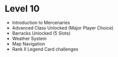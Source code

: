 # Level 10

* Introduction to Mercenaries
* Advanced Class Unlocked (Major Player Choice)
* Barracks Unlocked (5 Slots)
* Weather System
* Map Navigation
* Rank II Legend Card challenges
